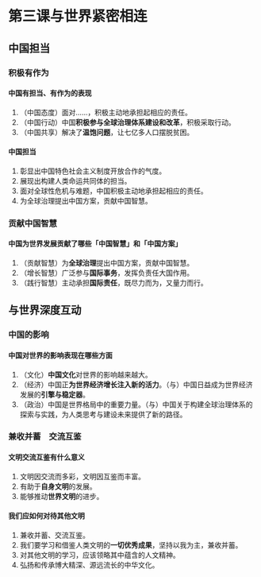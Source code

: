 # 第三课与世界紧密相连

## 中国担当

### 积极有作为

#### 中国有担当、有作为的表现

1. （中国态度）面对……，积极主动地承担起相应的责任。
2. （中国行动）中国<b>积极参与全球治理体系建设和改革</b>，积极采取行动。
3. （中国共享）解决了<b>温饱问题</b>，让七亿多人口摆脱贫困。

#### 中国担当

1. 彰显出中国特色社会主义制度开放合作的气度。
2. 展现出构建人类命运共同体的担当。
3. 面对全球性危机与难题，中国积极主动地承担起相应的责任。
4. 为全球治理提出中国方案，贡献中国智慧。

### 贡献中国智慧

#### 中国为世界发展贡献了哪些「中国智慧」和「中国方案」

1. （贡献智慧）为<b>全球治理</b>提出中国方案，贡献中国智慧。
2. （增长智慧）广泛参与<b>国际事务</b>，发挥负责任大国作用。
3. （践行智慧）主动承担<b>国际责任</b>，既尽力而为，又量力而行。

## 与世界深度互动

### 中国的影响

#### 中国对世界的影响表现在哪些方面

1. （文化）<b>中国文化</b>对世界的影响越来越大。
2. （经济）中国正<b>为世界经济增长注入新的活力</b>。（与）中国日益成为世界经济发展的<b>引擎与稳定器</b>。
3. （政治）中国是世界格局中的重要力量。（与）中国关于构建全球治理体系的探索与实践，为人类思考与建设未来提供了新的路径。

### 兼收并蓄&emsp;交流互鉴

#### 文明交流互鉴有什么意义

1. 文明因交流而多彩，文明因互鉴而丰富。
2. 有助于<b>自身文明</b>的发展。
3. 能够推动<b>世界文明</b>的进步。

#### 我们应如何对待其他文明

1. 兼收并蓄、交流互鉴。
2. 我们要学习和借鉴人类文明的<b>一切优秀成果</b>，坚持以我为主，兼收并蓄。
3. 对其他文明的学习，应该领略其中蕴含的人文精神。
4. 弘扬和传承博大精深、源远流长的中华文化。